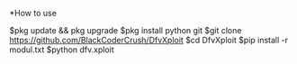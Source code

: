 *How to use

$pkg update && pkg upgrade
$pkg install python git
$git clone https://github.com/BlackCoderCrush/DfvXploit
$cd DfvXploit
$pip install -r modul.txt
$python dfv.xploit
